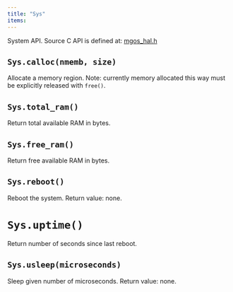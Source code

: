 ```yaml
---
title: "Sys"
items:
---
```


System API. Source C API is defined at:
[mgos_hal.h](https://github.com/cesanta/mongoose-os/blob/master/fw/src/mgos_hal.h)



## **`Sys.calloc(nmemb, size)`**
Allocate a memory region.
Note: currently memory allocated this way must be explicitly released with `free()`.



## **`Sys.total_ram()`**
Return total available RAM in bytes.



## **`Sys.free_ram()`**
Return free available RAM in bytes.



## **`Sys.reboot()`**
Reboot the system. Return value: none.



# **`Sys.uptime()`**
Return number of seconds since last reboot.



## **`Sys.usleep(microseconds)`**
Sleep given number of microseconds.
Return value: none.

